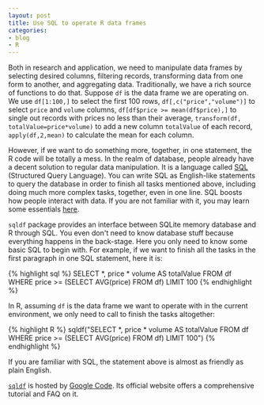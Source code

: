 ```yaml
---
layout: post
title: Use SQL to operate R data frames
categories:
- blog
- R
---
```


Both in research and application, we need to manipulate data frames by selecting desired columns, filtering records, transforming data from one form to another, and aggregating data. Traditionally, we have a rich source of functions to do that. Suppose `df` is the data frame we are operating on. We use `df[1:100,]` to select the first 100 rows, `df[,c("price","volume")]` to select `price` and `volume` columns, `df[df$price >= mean(df$price),]` to single out records with prices no less than their average, `transform(df, totalValue=price*volume)` to add a new column `totalValue` of each record, `apply(df,2,mean)` to calculate the mean for each column.

However, if we want to do something more, together, in one statement, the R code will be totally a mess. In the realm of database, people already have a decent solution to regular data manipulation. It is a language called [SQL](https://en.wikipedia.org/wiki/SQL) (Structured Query Language). You can write SQL as English-like statements to query the database in order to finish all tasks mentioned above, including doing much more complex tasks, together, even in one line. SQL boosts how people interact with data. If you are not familiar with it, you may learn some essentials [here](http://www.w3schools.com/sql/).

`sqldf` package provides an interface between SQLite memory database and R through SQL. You even don't need to know database stuff because everything happens in the back-stage. Here you only need to know some basic SQL to begin with. For example, if we want to finish all the tasks in the first paragraph in one SQL statement, here it is:

{% highlight sql %}
SELECT *, price * volume AS totalValue FROM df WHERE price >= (SELECT AVG(price) FROM df) LIMIT 100
{% endhighlight %}

In R, assuming `df` is the data frame we want to operate with in the current environment, we only need to call to finish the tasks altogether:

{% highlight R %}
sqldf("SELECT *, price * volume AS totalValue FROM df WHERE price >= (SELECT AVG(price) FROM df) LIMIT 100")
{% endhighlight %}

If you are familiar with SQL, the statement above is almost as friendly as plain English.

[`sqldf`](http://cran.r-project.org/web/packages/sqldf/) is hosted by [Google Code](https://code.google.com/p/sqldf/). Its official website offers a comprehensive tutorial and FAQ on it.
